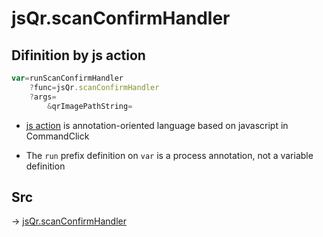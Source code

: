 # jsQr.scanConfirmHandler

## Difinition by js action

```js.js
var=runScanConfirmHandler
	?func=jsQr.scanConfirmHandler
	?args=
		&qrImagePathString=
```

- [js action](#) is annotation-oriented language based on javascript in CommandClick

- The `run` prefix definition on `var` is a process annotation, not a variable definition

## Src

-> [jsQr.scanConfirmHandler](https://github.com/puutaro/CommandClick/blob/master/app/src/main/java/com/puutaro/commandclick/fragment_lib/terminal_fragment/js_interface/qr/JsQr.kt#L110)


